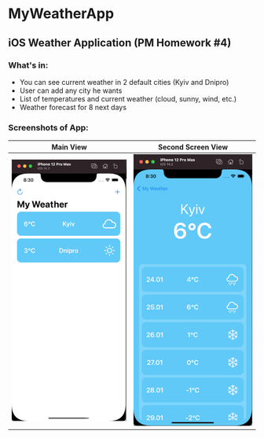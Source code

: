 # MyWeatherApp

## iOS Weather Application (PM Homework #4)

### What's in:

- You can see current weather in 2 default cities (Kyiv and Dnipro)
- User can add any city he wants
- List of temperatures and current weather (cloud, sunny, wind, etc.)
- Weather forecast for 8 next days

### Screenshots of App:

Main View                  |  Second Screen View
:-------------------------:|:-------------------------------:
![](WeatherApp/Screenshots/MainScreen.png)|  ![](WeatherApp/Screenshots/SecondDetailedView.png)
